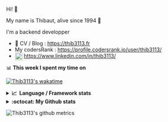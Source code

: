 Hi! 👋

My name is Thibaut, alive since 1994 🍷

I'm a backend developper

-   📝 CV / Blog : https://thib3113.fr
-   My codersRank : https://profile.codersrank.io/user/thib3113/
-   <a href="https://www.linkedin.com/in/thib3113/"><img align="left" alt="Thib3113's Linkedin" width="21px" src="https://img.icons8.com/color/48/linkedin.png" /></a> https://www.linkedin.com/in/thib3113/

📊 **This week I spent my time on**

[![Thib3113's wakatime](https://github-readme-stats.vercel.app/api/wakatime?username=thib3113&layout=default&theme=dracula&langs_count=6&hide_title=true&hide_border=true)](https://wakatime.com/@thib3113)

<details>
  <summary><b>📈&nbsp;&nbsp;Language&nbsp;/&nbsp;Framework stats</b></summary>
  <br/>  
  <a href='https://profile.codersrank.io/user/thib3113/'>
  <img src='http://cr-skills-chart-widget.azurewebsites.net/api/api?username=thib3113&padding=30&skills=php,batchfile,javascript,less,mysql,reactjs,scss,shell,typescript,vue'>
  </a>
</details>

<details>
  <summary><b>:octocat: My Github stats</b></summary>
  <br/>  
  
  <img src="https://github-readme-stats.vercel.app/api?username=thib3113&theme=dracula&show_icons=true&" alt="Thib3113's GitHub stats" />

<!--START_SECTION:activity-->

1. 🗣 Commented on [#272](https://github.com/thib3113/vban/pull/272#issuecomment-1924016061) in [thib3113/vban](https://github.com/thib3113/vban)
2. 🎉 Merged PR [#270](https://github.com/thib3113/vban/pull/270) in [thib3113/vban](https://github.com/thib3113/vban)
3. 🔒 Closed issue [#3](https://github.com/thib3113/vban/issues/3) in [thib3113/vban](https://github.com/thib3113/vban)
4. 🎉 Merged PR [#271](https://github.com/thib3113/vban/pull/271) in [thib3113/vban](https://github.com/thib3113/vban)
5. 🎉 Merged PR [#268](https://github.com/thib3113/vban/pull/268) in [thib3113/vban](https://github.com/thib3113/vban)
 <!--END_SECTION:activity-->

</details>

![Thib3113's github metrics](https://gist.githubusercontent.com/thib3113/83a96e16f8bca103f1b0e376186c66ec/raw/github-metrics.svg)
